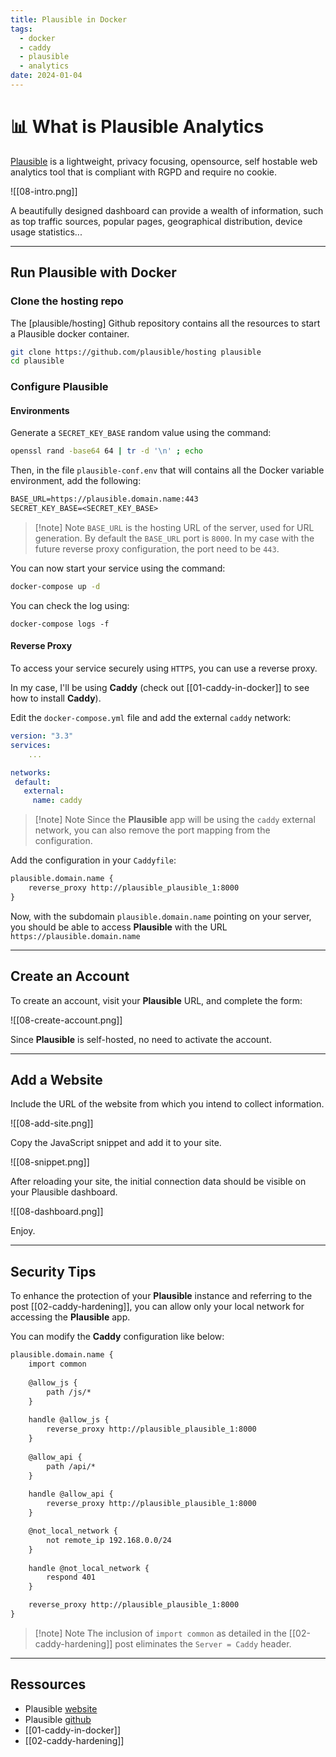 ```yaml
---
title: Plausible in Docker
tags:
  - docker
  - caddy
  - plausible
  - analytics
date: 2024-01-04
---
```


# 📊 What is Plausible Analytics

[Plausible](https://plausible.io) is a lightweight, privacy focusing, opensource, self hostable web analytics tool that is compliant with RGPD and require no cookie.

![[08-intro.png]]

A beautifully designed dashboard can provide a wealth of information, such as top traffic sources, popular pages, geographical distribution, device usage statistics...

---

## Run Plausible with Docker

### Clone the hosting repo

The [plausible/hosting] Github repository contains all the resources to start a Plausible docker container.

```bash
git clone https://github.com/plausible/hosting plausible
cd plausible
```

### Configure Plausible

#### Environments

Generate a `SECRET_KEY_BASE` random value using the command:

```bash
openssl rand -base64 64 | tr -d '\n' ; echo
```

Then, in the file `plausible-conf.env` that will contains all the Docker variable environment, add the following:

```txt
BASE_URL=https://plausible.domain.name:443
SECRET_KEY_BASE=<SECRET_KEY_BASE>
```

> [!note] Note
> `BASE_URL` is the hosting URL of the server, used for URL generation. By default the `BASE_URL` port is `8000`. In my case with the future reverse proxy configuration, the port need to be `443`.

You can now start your service using the command:

```bash
docker-compose up -d
```

You can check the log using:

```
docker-compose logs -f
```

#### Reverse Proxy

To access your service securely using `HTTPS`, you can use a reverse proxy.

In my case, I'll be using **Caddy** (check out [[01-caddy-in-docker]] to see how to install **Caddy**).

Edit the `docker-compose.yml` file and add the external `caddy` network:

```yml {5-8}
version: "3.3"
services:
	...

networks:
 default:
   external:
     name: caddy
```

> [!note] Note
> Since the **Plausible** app will be using the `caddy` external network, you can also remove the port mapping from the configuration.

Add the configuration in your `Caddyfile`:

```txt
plausible.domain.name {
	reverse_proxy http://plausible_plausible_1:8000
}
```

Now, with the subdomain `plausible.domain.name` pointing on your server, you should be able to access **Plausible** with the URL `https://plausible.domain.name`

---

## Create an Account

To create an account, visit your **Plausible** URL, and complete the form:

![[08-create-account.png]]

Since **Plausible** is self-hosted, no need to activate the account.

---

## Add a Website

Include the URL of the website from which you intend to collect information.

![[08-add-site.png]]

Copy the JavaScript snippet and add it to your site.

![[08-snippet.png]]

After reloading your site, the initial connection data should be visible on your Plausible dashboard.

![[08-dashboard.png]]

Enjoy.

---

## Security Tips

To enhance the protection of your **Plausible** instance and referring to the post [[02-caddy-hardening]], you can allow only your local network for accessing the **Plausible** app.

You can modify the **Caddy** configuration like below:

```txt
plausible.domain.name {  
    import common
  
    @allow_js {  
        path /js/*  
    }  
  
    handle @allow_js {  
        reverse_proxy http://plausible_plausible_1:8000
    }
  
    @allow_api {  
        path /api/*  
    }  
  
    handle @allow_api {  
        reverse_proxy http://plausible_plausible_1:8000
    }

	@not_local_network {  
        not remote_ip 192.168.0.0/24
    }  
  
    handle @not_local_network {  
        respond 401  
    }

    reverse_proxy http://plausible_plausible_1:8000
}
```

> [!note] Note
> The inclusion of `import common` as detailed in the [[02-caddy-hardening]] post eliminates the `Server = Caddy` header.

---

## Ressources

- Plausible [website](https://plausible.io)
- Plausible [github](https://github.com/plausible)
- [[01-caddy-in-docker]]
- [[02-caddy-hardening]]
